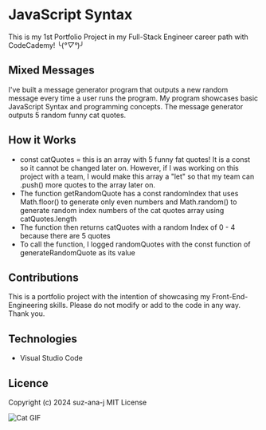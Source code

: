 # JavaScript Syntax
This is my 1st Portfolio Project in my Full-Stack Engineer career path with CodeCademy! ╰(*°▽°*)╯ 

## Mixed Messages
I've built a message generator program that outputs a new random message every time a user runs the program. My program showcases basic JavaScript Syntax and programming concepts. The message generator outputs 5 random funny cat quotes.

## How it Works
* const catQuotes = this is an array with 5 funny fat quotes! It is a const so it cannot be changed later on. However, if I was working on this project with a team, I would make this array a "let" so that my team can .push() more quotes to the array later on. 
* The function getRandomQuote has a const randomIndex that uses Math.floor() to generate only even numbers and Math.random() to generate random index numbers of the cat quotes array using catQuotes.length
* The function then returns catQuotes with a random Index of 0 - 4 because there are 5 quotes
* To call the function, I logged randomQuotes with the const function of generateRandomQuote as its value

## Contributions
This is a portfolio project with the intention of showcasing my Front-End-Engineering skills. Please do not modify or add to the code in any way. Thank you.

## Technologies
* Visual Studio Code

## Licence
Copyright (c) 2024 suz-ana-j
MIT License

![Cat GIF](giphy.gif)

